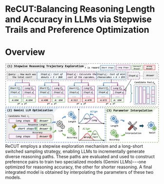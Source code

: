 # ReCUT:Balancing Reasoning Length and Accuracy in LLMs via Stepwise Trails and Preference Optimization

# Overview
![](figs/ReCUT.png)
 ReCUT employs a stepwise exploration mechanism and a long-short switched sampling strategy, enabling LLMs to incrementally generate diverse reasoning paths. These paths are evaluated and used to construct preference pairs to train two specialized models (Gemini LLMs)---one optimized for reasoning accuracy, the other for shorter reasoning. A final integrated model is obtained by interpolating the parameters of these two models.
